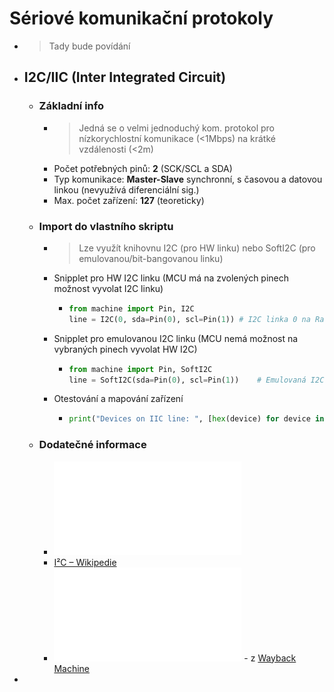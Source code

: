 # Sériové komunikační protokoly
- > Tady bude povídání
- ## I2C/IIC (Inter Integrated Circuit)
	- ### Základní info
		- > Jedná se o velmi jednoduchý kom. protokol pro nízkorychlostní komunikace (<1Mbps) na krátké vzdálenosti (<2m)
		- Počet potřebných pinů: **2** (SCK/SCL a SDA)
		- Typ komunikace: **Master-Slave** synchronní, s časovou a datovou linkou (nevyužívá diferenciální sig.)
		- Max. počet zařízení: **127** (teoreticky)
	- ### Import do vlastního skriptu
		- > Lze využít knihovnu I2C (pro HW linku) nebo SoftI2C (pro emulovanou/bit-bangovanou linku)
		- Snipplet pro HW I2C linku (MCU má na zvolených pinech možnost vyvolat I2C linku)
			- ```python
			  from machine import Pin, I2C
			  line = I2C(0, sda=Pin(0), scl=Pin(1))	# I2C linka 0 na Raspberry Pi Pico, SDA na GP0, SCL na GP1 
			  ```
		- Snipplet pro emulovanou I2C linku (MCU nemá možnost na vybraných pinech vyvolat HW I2C)
			- ```python
			  from machine import Pin, SoftI2C
			  line = SoftI2C(sda=Pin(0), scl=Pin(1))	# Emulovaná I2C linka na Raspberry Pi Pico, SDA na GP0, SCL na GP1 
			  ```
		- Otestování a mapování zařízení
			- ```python
			  print("Devices on IIC line: ", [hex(device) for device in line.scan()])
			  ```
	- ### Dodatečné informace
		- ![I2C.pdf](../assets/I2C_1733823129406_0.pdf)
		- [I²C – Wikipedie](https://cs.wikipedia.org/wiki/I%C2%B2C)
		- ![i2c_spec.pdf](../assets/i2c_spec_1733823278733_0.pdf) - z [Wayback Machine](https://web.archive.org/web/20110811173228/http://www.nxp.com/acrobat_download2/literature/9398/39340011.pdf)
-